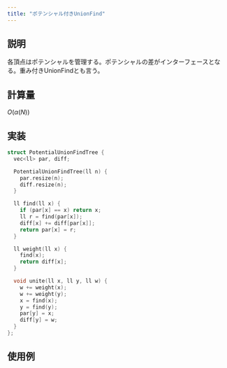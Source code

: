```yaml
---
title: "ポテンシャル付きUnionFind"
---
```


## 説明

各頂点はポテンシャルを管理する。ポテンシャルの差がインターフェースとなる。重み付きUnionFindとも言う。

## 計算量

$O(\alpha(N))$

## 実装

```cpp
struct PotentialUnionFindTree {
  vec<ll> par, diff;

  PotentialUnionFindTree(ll n) {
    par.resize(n);
    diff.resize(n);
  }

  ll find(ll x) {
    if (par[x] == x) return x;
    ll r = find(par[x]);
    diff[x] += diff[par[x]];
    return par[x] = r;
  }

  ll weight(ll x) {
    find(x);
    return diff[x];
  }

  void unite(ll x, ll y, ll w) {
    w += weight(x);
    w += weight(y);
    x = find(x);
    y = find(y);
    par[y] = x;
    diff[y] = w;
  }
};
```

## 使用例

